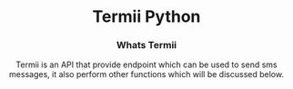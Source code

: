 <div align="center">
    <h1>Termii Python</h1>
    <div>
     <h3>Whats Termii</h3>
     <p> Termii is an API that provide endpoint which can be used to send sms messages, it also perform other functions which will be discussed below.</p>
    </div>
</div>
